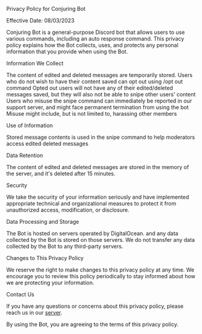 Privacy Policy for Conjuring Bot

Effective Date: 08/03/2023

Conjuring Bot is a general-purpose Discord bot that allows users to use various commands, including an auto response command. This privacy policy explains how the Bot collects, uses, and protects any personal information that you provide when using the Bot.

Information We Collect

The content of edited and deleted messages are temporarily stored.
Users who do not wish to have their content saved can opt out using /opt out command
Opted out users will not have any of their edited/deleted messages saved, but they will also not be able to snipe other users' content
Users who misuse the snipe command can immediately be reported in our support server, and might face permanent termination from using the bot
Misuse might include, but is not limited to, harassing other members


Use of Information

Stored message contents is used in the snipe command to help moderators access edited deleted messages


Data Retention

The content of edited and deleted messages are stored in the memory of the server, and it's deleted after 15 minutes.


Security

We take the security of your information seriously and have implemented appropriate technical and organizational measures to protect it from unauthorized access, modification, or disclosure.


Data Processing and Storage

The Bot is hosted on servers operated by DigitalOcean. and any data collected by the Bot is stored on those servers. We do not transfer any data collected by the Bot to any third-party servers.


Changes to This Privacy Policy

We reserve the right to make changes to this privacy policy at any time. We encourage you to review this policy periodically to stay informed about how we are protecting your information.


Contact Us

If you have any questions or concerns about this privacy policy, please reach us in our [server](https://discord.gg/7YyfqVPhM5).

By using the Bot, you are agreeing to the terms of this privacy policy.
